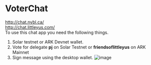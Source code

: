 # VoterChat
http://chat.nybl.ca/  
http://chat.littleyus.com/  
 To use this chat app you need the following things.
1. Solar testnet or ARK Devnet wallet.
2. Vote for delegate **pj** on Solar Testnet or **friendsoflittleyus** on ARK Mainnet
3. Sign message using the desktop wallet.
![image](https://user-images.githubusercontent.com/33669966/200724269-3a9e1aef-7bb4-441c-86e3-b433cb223ab0.png)
